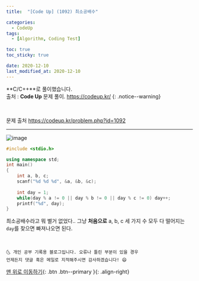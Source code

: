 ```yaml
---
title:  "[Code Up] (1092) 최소공배수" 

categories:
  - CodeUp
tags:
  - [Algorithm, Coding Test]

toc: true
toc_sticky: true

date: 2020-12-10
last_modified_at: 2020-12-10
---
```


**C/C++**로 풀이했습니다.  
출처 : **Code Up** 문제 풀이. <https://codeup.kr/>
{: .notice--warning}

<br>

문제 출처 <https://codeup.kr/problem.php?id=1092>
***

![image](https://user-images.githubusercontent.com/42318591/101656607-3d18db80-3a86-11eb-846c-6752a22b5660.png)


```cpp
#include <stdio.h>

using namespace std;
int main()
{
    int a, b, c;
    scanf("%d %d %d", &a, &b, &c);
    
    int day = 1;
    while(day % a != 0 || day % b != 0 || day % c != 0) day++; 
    printf("%d", day);
}
```

최소공배수라고 뭐 별거 없었다.. 그냥 **처음으로** a, b, c 세 가지 수 모두 다 떨어지는 `day`를 찾으면 빠져나오면 된다.


<br>

    🌜 개인 공부 기록용 블로그입니다. 오류나 틀린 부분이 있을 경우 
    언제든지 댓글 혹은 메일로 지적해주시면 감사하겠습니다! 😄

[맨 위로 이동하기](#){: .btn .btn--primary }{: .align-right}